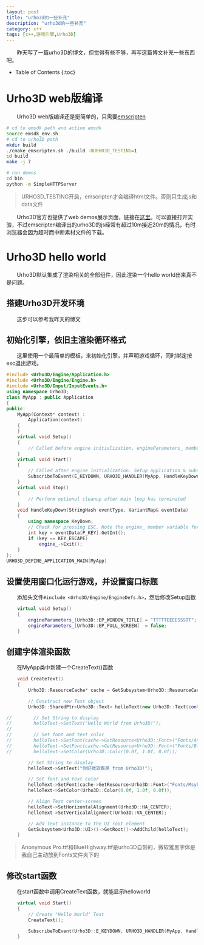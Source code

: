 ```yaml
---
layout: post
title: "urho3d的一些补充"
description: "urho3d的一些补充"
category: c++
tags: [c++,游戏引擎,Urho3D]
---
```


&#160; &#160; &#160; &#160;昨天写了一篇urho3D的博文，但觉得有些不够，再写这篇博文补充一些东西吧。

<!-- more -->

* Table of Contents
{:toc}

# Urho3D web版编译

&#160; &#160; &#160; &#160;Urho3D web版编译还是挺简单的，只需要[emscripten](http://kripken.github.io/emscripten-site/)

```bash
# cd to emsdk path and active emsdk
source emsdk_env.sh
# cd to urho3D path
mkdir build
./cmake_emscripten.sh ./build -DURHO3D_TESTING=1
cd build
make -j 7

# run demos
cd bin
python -m SimpleHTTPServer
```

> URHO3D_TESTING开启，emscripten才会编译html文件。否则只生成js和data文件

&#160; &#160; &#160; &#160;Urho3D官方也提供了web demos展示页面，链接在[这里](https://urho3d.github.io/samples/)。可以直接打开实验，不过emscripten编译出的urho3D的js经常有超过10m接近20m的情况，有时浏览器会因为超时而中断素材文件的下载。

# Urho3D hello world

&#160; &#160; &#160; &#160;Urho3D默认集成了渲染相关的全部组件，因此渲染一个hello world出来真不是问题。

## 搭建Urho3D开发环境

&#160; &#160; &#160; &#160;这步可以参考我昨天的博文

## 初始化引擎，依旧主渲染循环格式

&#160; &#160; &#160; &#160;这里使用一个最简单的模板，来初始化引擎，并声明游戏循环，同时绑定按esc退出游戏。

```c++
#include <Urho3D/Engine/Application.h>
#include <Urho3D/Engine/Engine.h>
#include <Urho3D/Input/InputEvents.h>
using namespace Urho3D;
class MyApp : public Application
{
public:
    MyApp(Context* context) :
        Application(context)
    {
    }
    virtual void Setup()
    {
        // Called before engine initialization. engineParameters_ member variable can be modified here
    }
    virtual void Start()
    {
        // Called after engine initialization. Setup application & subscribe to events here
        SubscribeToEvent(E_KEYDOWN, URHO3D_HANDLER(MyApp, HandleKeyDown));
    }
    virtual void Stop()
    {
        // Perform optional cleanup after main loop has terminated
    }
    void HandleKeyDown(StringHash eventType, VariantMap& eventData)
    {
        using namespace KeyDown;
        // Check for pressing ESC. Note the engine_ member variable for convenience access to the Engine object
        int key = eventData[P_KEY].GetInt();
        if (key == KEY_ESCAPE)
            engine_->Exit();
    }
};
URHO3D_DEFINE_APPLICATION_MAIN(MyApp)
```

## 设置使用窗口化运行游戏，并设置窗口标题

&#160; &#160; &#160; &#160;添加头文件`#include <Urho3D/Engine/EngineDefs.h>`，然后修改Setup函数

```c++
    virtual void Setup()
    {
        engineParameters_[Urho3D::EP_WINDOW_TITLE] = "TTTTTEEEESSSTT";
        engineParameters_[Urho3D::EP_FULL_SCREEN]  = false;
    }
```

## 创建字体渲染函数

&#160; &#160; &#160; &#160;在MyApp类中新建一个CreateText()函数

```c++
    void CreateText()
    {
        Urho3D::ResourceCache* cache = GetSubsystem<Urho3D::ResourceCache>();

        // Construct new Text object
        Urho3D::SharedPtr<Urho3D::Text> helloText(new Urho3D::Text(context_));

//        // Set String to display
//        helloText->SetText("Hello World from Urho3D!");
//
//        // Set font and text color
//        helloText->SetFont(cache->GetResource<Urho3D::Font>("Fonts/Anonymous Pro.ttf"), 30);
//        helloText->SetFont(cache->GetResource<Urho3D::Font>("Fonts/BlueHighway.ttf"), 30);
//        helloText->SetColor(Urho3D::Color(0.0f, 1.0f, 0.0f));

        // Set String to display
        helloText->SetText("你好微软雅黑 from Urho3D!");

        // Set font and text color
        helloText->SetFont(cache->GetResource<Urho3D::Font>("Fonts/Msyh.ttf"), 30);
        helloText->SetColor(Urho3D::Color(0.0f, 1.0f, 0.0f));

        // Align Text center-screen
        helloText->SetHorizontalAlignment(Urho3D::HA_CENTER);
        helloText->SetVerticalAlignment(Urho3D::VA_CENTER);

        // Add Text instance to the UI root element
        GetSubsystem<Urho3D::UI>()->GetRoot()->AddChild(helloText);
    }
```

> Anonymous Pro.ttf和BlueHighway.ttf是urho3D自带的，微软雅黑字体是我自己主动放到Fonts文件夹下的

## 修改start函数

&#160; &#160; &#160; &#160;在start函数中调用CreateText函数，就能显示helloworld

```c++
    virtual void Start()
    {
        // Create "Hello World" Text
        CreateText();

        SubscribeToEvent(Urho3D::E_KEYDOWN, URHO3D_HANDLER(MyApp, HandleKeyDown));
    }
```